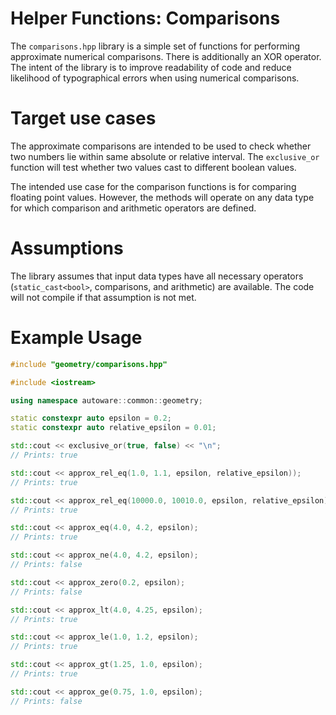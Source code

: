 Helper Functions: Comparisons
============

The `comparisons.hpp` library is a simple set of functions for performing approximate numerical comparisons. There is additionally an XOR operator. The intent of the library is to improve readability of code and reduce likelihood of typographical errors when using numerical comparisons.

# Target use cases

The approximate comparisons are intended to be used to check whether two numbers lie within same absolute or relative interval. The `exclusive_or` function will test whether two values cast to different boolean values.

The intended use case for the comparison functions is for comparing floating point values. However, the methods will operate on any data type for which comparison and arithmetic operators are defined.

# Assumptions

The library assumes that input data types have all necessary operators (`static_cast<bool>`, comparisons, and arithmetic) are available. The code will not compile if that assumption is not met.

# Example Usage

```c++
#include "geometry/comparisons.hpp"

#include <iostream>

using namespace autoware::common::geometry;

static constexpr auto epsilon = 0.2;
static constexpr auto relative_epsilon = 0.01;

std::cout << exclusive_or(true, false) << "\n";
// Prints: true

std::cout << approx_rel_eq(1.0, 1.1, epsilon, relative_epsilon));
// Prints: true

std::cout << approx_rel_eq(10000.0, 10010.0, epsilon, relative_epsilon));
// Prints: true

std::cout << approx_eq(4.0, 4.2, epsilon);
// Prints: true

std::cout << approx_ne(4.0, 4.2, epsilon);
// Prints: false

std::cout << approx_zero(0.2, epsilon);
// Prints: false

std::cout << approx_lt(4.0, 4.25, epsilon);
// Prints: true

std::cout << approx_le(1.0, 1.2, epsilon);
// Prints: true

std::cout << approx_gt(1.25, 1.0, epsilon);
// Prints: true

std::cout << approx_ge(0.75, 1.0, epsilon);
// Prints: false
```
